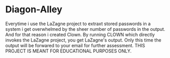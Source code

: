 # Diagon-Alley
Everytime i use the LaZagne project to extraxt stored passwords in a system i get overwhelmed by the sheer number of passwords in the output. And for that reason i created Clown. By running CLOWN which directly invokes the LaZagne project, you get LaZagne's output. Only this time the output will be forwared to your email for further assessment. THIS PROJECT IS MEANT FOR EDUCATIONAL PURPOSES ONLY. 
